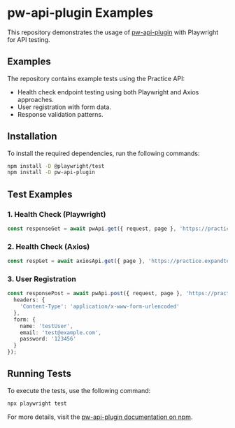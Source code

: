 # pw-api-plugin Examples

This repository demonstrates the usage of [pw-api-plugin](https://www.npmjs.com/package/pw-api-plugin#installation) with Playwright for API testing.

## Examples

The repository contains example tests using the Practice API:

- Health check endpoint testing using both Playwright and Axios approaches.
- User registration with form data.
- Response validation patterns.

## Installation

To install the required dependencies, run the following commands:

```bash
npm install -D @playwright/test
npm install -D pw-api-plugin
```

## Test Examples

### 1. Health Check (Playwright)
```typescript
const responseGet = await pwApi.get({ request, page }, 'https://practice.expandtesting.com/notes/api/health-check');
```

### 2. Health Check (Axios)
```typescript
const respGet = await axiosApi.get({ page }, 'https://practice.expandtesting.com/notes/api/health-check');
```

### 3. User Registration
```typescript
const responsePost = await pwApi.post({ request, page }, 'https://practice.expandtesting.com/notes/api/users/register', {
  headers: {
    'Content-Type': 'application/x-www-form-urlencoded'
  },
  form: {
    name: 'testUser',
    email: 'test@example.com',
    password: '123456'
  }
});
```

## Running Tests

To execute the tests, use the following command:

```bash
npx playwright test
```

For more details, visit the [pw-api-plugin documentation on npm](https://www.npmjs.com/package/pw-api-plugin#installation).